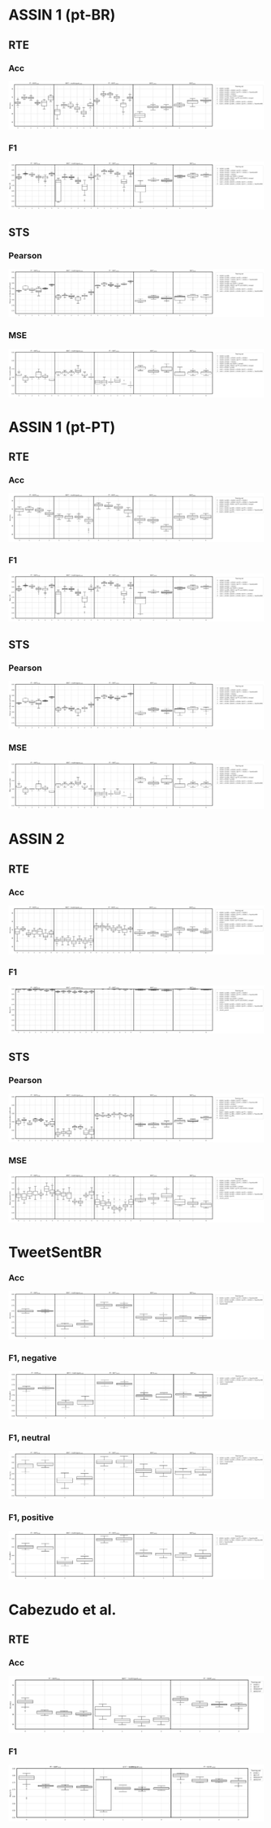 # ASSIN 1 (pt-BR)

## RTE

### Acc

![](black_and_white/assin1_ptbr_rte_acc.png)

### F1

![](black_and_white/assin1_ptbr_rte_f1.png)

## STS

### Pearson

![](black_and_white/assin1_ptbr_sts_pearson.png)

### MSE

![](black_and_white/assin1_ptbr_sts_mse.png)

# ASSIN 1 (pt-PT)

## RTE

### Acc

![](black_and_white/assin1_ptpt_rte_acc.png)

### F1

![](black_and_white/assin1_ptpt_rte_f1.png)

## STS

### Pearson

![](black_and_white/assin1_ptpt_sts_pearson.png)

### MSE

![](black_and_white/assin1_ptpt_sts_mse.png)

# ASSIN 2

## RTE

### Acc

![](black_and_white/assin2_rte_acc.png)

### F1

![](black_and_white/assin2_rte_f1.png)

## STS

### Pearson

![](black_and_white/assin2_sts_pearson.png)

### MSE

![](black_and_white/assin2_sts_mse.png)

# TweetSentBR

### Acc

![](black_and_white/tweetsent_acc.png)

### F1, negative

![](black_and_white/tweetsent_f1neg.png)

### F1, neutral

![](black_and_white/tweetsent_f1neu.png)

### F1, positive

![](black_and_white/tweetsent_f1pos.png)

# Cabezudo et al.

## RTE

### Acc

![](black_and_white/cabezudo_acc.png)

### F1

![](black_and_white/cabezudo_f1.png)
